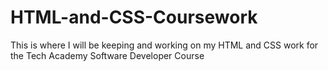 # HTML-and-CSS-Coursework
This is where I will be keeping and working on my HTML and CSS work for the Tech Academy Software Developer Course
